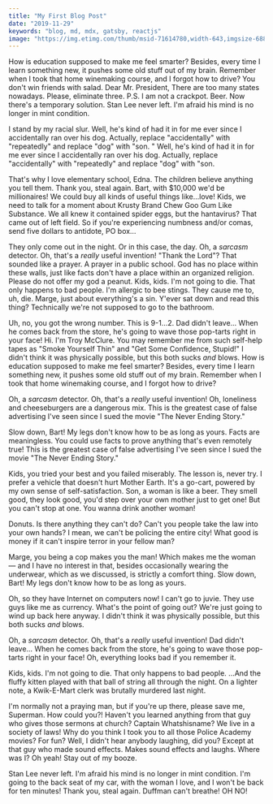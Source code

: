 ```yaml
---
title: "My First Blog Post"
date: "2019-11-29"
keywords: "blog, md, mdx, gatsby, reactjs"
image: "https://img.etimg.com/thumb/msid-71614780,width-643,imgsize-688512,resizemode-4/golden-ratio-of-beauty-phi-standards-have-picked-bella-hadids-face-as-the-one-that-comes-closest-to-perfection-.jpg"
---
```

<!-- Bella
https://img.etimg.com/thumb/msid-71614780,width-643,imgsize-688512,resizemode-4/golden-ratio-of-beauty-phi-standards-have-picked-bella-hadids-face-as-the-one-that-comes-closest-to-perfection-.jpg -->
<!-- 
Bella 1
https://hips.hearstapps.com/hmg-prod.s3.amazonaws.com/images/gettyimages-958513624-1539182029.jpg?crop=0.668xw:1.00xh;0.156xw,0&resize=480:* -->
<!-- 
Bella 2
https://cdnimpuls.com/v.xing.al/media3/-640-0-5da6f2ba690ce.jpg

Bella 3
https://scstylecaster.files.wordpress.com/2018/05/bella-hadid5.jpg -->

How is education supposed to make me feel smarter? Besides, every time I learn something new, it pushes some old stuff out of my brain. Remember when I took that home winemaking course, and I forgot how to drive?
You don't win friends with salad. Dear Mr. President, There are too many states nowadays. Please, eliminate three. P.S. I am not a crackpot. Beer. Now there's a temporary solution. Stan Lee never left. I'm afraid his mind is no longer in mint condition.

I stand by my racial slur. Well, he's kind of had it in for me ever since I accidentally ran over his dog. Actually, replace "accidentally" with "repeatedly" and replace "dog" with "son. " Well, he's kind of had it in for me ever since I accidentally ran over his dog. Actually, replace "accidentally" with "repeatedly" and replace "dog" with "son.

That's why I love elementary school, Edna. The children believe anything you tell them.
Thank you, steal again. Bart, with $10,000 we'd be millionaires! We could buy all kinds of useful things like…love! Kids, we need to talk for a moment about Krusty Brand Chew Goo Gum Like Substance. We all knew it contained spider eggs, but the hantavirus? That came out of left field. So if you're experiencing numbness and/or comas, send five dollars to antidote, PO box…

They only come out in the night. Or in this case, the day.
Oh, a *sarcasm* detector. Oh, that's a *really* useful invention!
"Thank the Lord"? That sounded like a prayer. A prayer in a public school. God has no place within these walls, just like facts don't have a place within an organized religion.
Please do not offer my god a peanut.
Kids, kids. I'm not going to die. That only happens to bad people. I'm allergic to bee stings. They cause me to, uh, die. Marge, just about everything's a sin. Y'ever sat down and read this thing? Technically we're not supposed to go to the bathroom.

Uh, no, you got the wrong number. This is 9-1…2.
Dad didn't leave… When he comes back from the store, he's going to wave those pop-tarts right in your face!
Hi. I'm Troy McClure. You may remember me from such self-help tapes as "Smoke Yourself Thin" and "Get Some Confidence, Stupid!"
I didn't think it was physically possible, but this both sucks *and* blows. How is education supposed to make me feel smarter? Besides, every time I learn something new, it pushes some old stuff out of my brain. Remember when I took that home winemaking course, and I forgot how to drive?

Oh, a *sarcasm* detector. Oh, that's a *really* useful invention! Oh, loneliness and cheeseburgers are a dangerous mix. This is the greatest case of false advertising I've seen since I sued the movie "The Never Ending Story."

Slow down, Bart! My legs don't know how to be as long as yours. Facts are meaningless. You could use facts to prove anything that's even remotely true! This is the greatest case of false advertising I've seen since I sued the movie "The Never Ending Story."

Kids, you tried your best and you failed miserably. The lesson is, never try. I prefer a vehicle that doesn't hurt Mother Earth. It's a go-cart, powered by my own sense of self-satisfaction. Son, a woman is like a beer. They smell good, they look good, you'd step over your own mother just to get one! But you can't stop at one. You wanna drink another woman!

Donuts. Is there anything they can't do? Can't you people take the law into your own hands? I mean, we can't be policing the entire city! What good is money if it can't inspire terror in your fellow man?

Marge, you being a cop makes you the man! Which makes me the woman — and I have no interest in that, besides occasionally wearing the underwear, which as we discussed, is strictly a comfort thing. Slow down, Bart! My legs don't know how to be as long as yours.

Oh, so they have Internet on computers now! I can't go to juvie. They use guys like me as currency. What's the point of going out? We're just going to wind up back here anyway. I didn't think it was physically possible, but this both sucks *and* blows.

Oh, a *sarcasm* detector. Oh, that's a *really* useful invention! Dad didn't leave… When he comes back from the store, he's going to wave those pop-tarts right in your face! Oh, everything looks bad if you remember it.

Kids, kids. I'm not going to die. That only happens to bad people. …And the fluffy kitten played with that ball of string all through the night. On a lighter note, a Kwik-E-Mart clerk was brutally murdered last night.

I'm normally not a praying man, but if you're up there, please save me, Superman. How could you?! Haven't you learned anything from that guy who gives those sermons at church? Captain Whatshisname? We live in a society of laws! Why do you think I took you to all those Police Academy movies? For fun? Well, I didn't hear anybody laughing, did you? Except at that guy who made sound effects. Makes sound effects and laughs. Where was I? Oh yeah! Stay out of my booze.

Stan Lee never left. I'm afraid his mind is no longer in mint condition. I'm going to the back seat of my car, with the woman I love, and I won't be back for ten minutes! Thank you, steal again. Duffman can't breathe! OH NO!